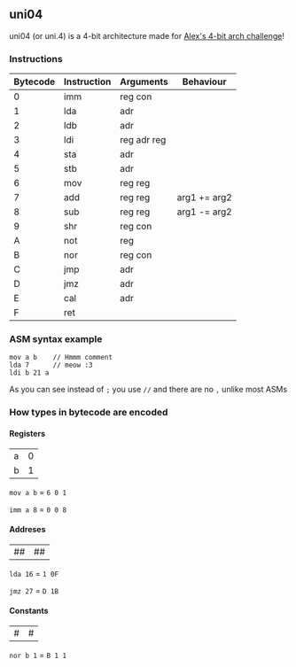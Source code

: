 ## uni04
uni04 (or uni.4) is a 4-bit architecture made for [Alex's 4-bit arch challenge](http://207.180.202.42/common/events/4bit-1.html)!

### Instructions

| Bytecode | Instruction | Arguments     | Behaviour    |
| -------- | ----------- | ------------- | ------------ |
| 0        | imm         | reg con       |              |
| 1        | lda         | adr           |              |
| 2        | ldb         | adr           |              |
| 3        | ldi         | reg adr reg   |              |
| 4        | sta         | adr           |              |
| 5        | stb         | adr           |              |
| 6        | mov         | reg reg       |              |
| 7        | add         | reg reg       | arg1 += arg2 |
| 8        | sub         | reg reg       | arg1 -= arg2 |
| 9        | shr         | reg con       |              |
| A        | not         | reg           |              |
| B        | nor         | reg con       |              |
| C        | jmp         | adr           |              |
| D        | jmz         | adr           |              |
| E        | cal         | adr           |              |
| F        | ret         |               |              |

### ASM syntax example

```
mov a b    // Hmmm comment
lda 7      // meow :3
ldi b 21 a
```

As you can see instead of `;` you use `//` and there are no `,` unlike most ASMs

### How types in bytecode are encoded

#### Registers

| | |
|-|-|
|a|0|
|b|1|

`mov a b` = `6 0 1`

`imm a 8` = `0 0 8`

#### Addreses

|  |  |
|--|--|
|##|##|

`lda 16` = `1 0F`

`jmz 27` = `D 1B`

#### Constants

| | |
|-|-|
|#|#|

`nor b 1` = `B 1 1`
